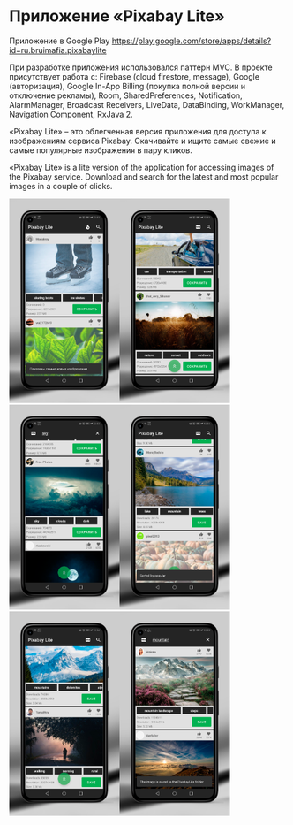 # Приложение «Pixabay Lite»
Приложение в Google Play https://play.google.com/store/apps/details?id=ru.bruimafia.pixabaylite

При разработке приложения использовался паттерн MVC. В проекте присутствует работа с: Firebase (cloud firestore, message), Google (авторизация), Google In-App Billing (покупка полной версии и отключение рекламы), Room, SharedPreferences, Notification, AlarmManager, Broadcast Receivers, LiveData, DataBinding, WorkManager, Navigation Component, RxJava 2.

«Pixabay Lite» – это облегченная версия приложения для доступа к изображениям сервиса Pixabay. Скачивайте и ищите самые свежие и самые популярные изображения в пару кликов.

«Pixabay Lite» is a lite version of the application for accessing images of the Pixabay service. Download and search for the latest and most popular images in a couple of clicks.

<img src="/design/Скриншот 1.png" width="200"><img src="/design/Скриншот 2.png" width="200">
<img src="/design/Скриншот 3.png" width="200"><img src="/design/Скриншот 4.png" width="200">
<img src="/design/Скриншот 5.png" width="200"><img src="/design/Скриншот 6.png" width="200">
